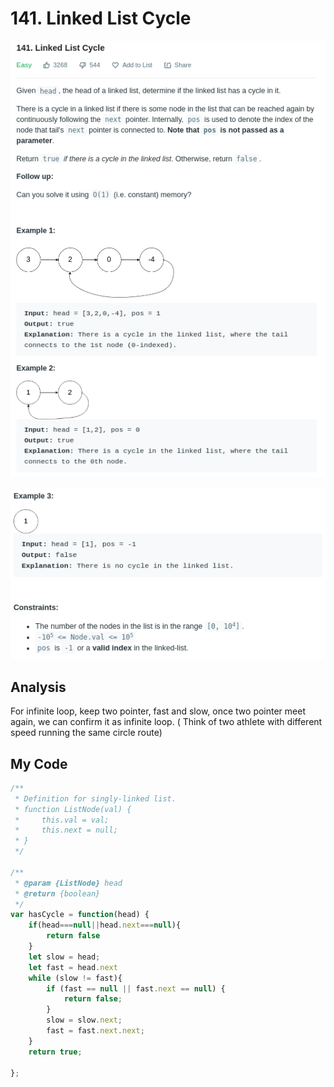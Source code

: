 # 141. Linked List Cycle

![](.gitbook/assets/image%20%2822%29.png)

![](.gitbook/assets/image%20%2829%29.png)

## Analysis

For infinite loop, keep two pointer, fast and slow, once two pointer meet again, we can confirm it as infinite loop. \( Think of two athlete with different speed running the same circle route\)

## My Code

```javascript
/**
 * Definition for singly-linked list.
 * function ListNode(val) {
 *     this.val = val;
 *     this.next = null;
 * }
 */

/**
 * @param {ListNode} head
 * @return {boolean}
 */
var hasCycle = function(head) {
    if(head===null||head.next===null){
        return false
    }
    let slow = head;
    let fast = head.next
    while (slow != fast){
        if (fast == null || fast.next == null) {
            return false;
        }
        slow = slow.next;
        fast = fast.next.next;
    }
    return true;
    
};
```

